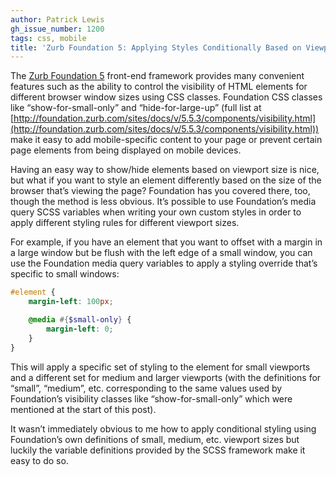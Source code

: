 ```yaml
---
author: Patrick Lewis
gh_issue_number: 1200
tags: css, mobile
title: 'Zurb Foundation 5: Applying Styles Conditionally Based on Viewport Size'
---
```


The [Zurb Foundation 5](http://foundation.zurb.com/sites/docs/v/5.5.3/) front-end framework provides many convenient features such as the ability to control the visibility of HTML elements for different browser window sizes using CSS classes. Foundation CSS classes like “show-for-small-only” and “hide-for-large-up” (full list at [http://foundation.zurb.com/sites/docs/v/5.5.3/components/visibility.html](http://foundation.zurb.com/sites/docs/v/5.5.3/components/visibility.html)) make it easy to add mobile-specific content to your page or prevent certain page elements from being displayed on mobile devices.

Having an easy way to show/hide elements based on viewport size is nice, but what if you want to style an element differently based on the size of the browser that’s viewing the page? Foundation has you covered there, too, though the method is less obvious. It’s possible to use Foundation’s media query SCSS variables when writing your own custom styles in order to apply different styling rules for different viewport sizes.

For example, if you have an element that you want to offset with a margin in a large window but be flush with the left edge of a small window, you can use the Foundation media query variables to apply a styling override that’s specific to small windows:

```scss
#element {
    margin-left: 100px;

    @media #{$small-only} {
        margin-left: 0;
    }
}
```

This will apply a specific set of styling to the element for small viewports and a different set for medium and larger viewports (with the definitions for “small”, “medium”, etc. corresponding to the same values used by Foundation’s visibility classes like “show-for-small-only” which were mentioned at the start of this post).

It wasn’t immediately obvious to me how to apply conditional styling using Foundation’s own definitions of small, medium, etc. viewport sizes but luckily the variable definitions provided by the SCSS framework make it easy to do so.
